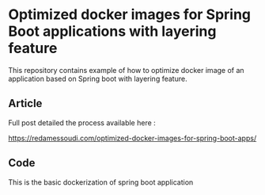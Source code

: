 # Optimized docker images for Spring Boot applications with layering feature
This repository contains example of how to optimize docker image of an application based on Spring boot with layering feature.

## Article
Full post detailed the process available here :

https://redamessoudi.com/optimized-docker-images-for-spring-boot-apps/

## Code
This is the basic dockerization of spring boot application
